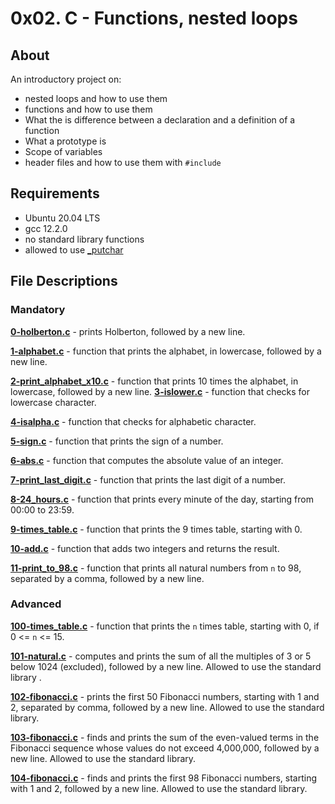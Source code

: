 # 0x02. C - Functions, nested loops
## About
An introductory project on:
- nested loops and how to use them
- functions and how to use them
- What the is difference between a declaration and a definition of a function
- What a prototype is
- Scope of variables
- header files and how to use them with `#include`
## Requirements
- Ubuntu 20.04 LTS
- gcc 12.2.0
- no standard library functions
- allowed to use [ _putchar ]( https://github.com/holbertonschool/_putchar.c/blob/master/_putchar.c )
## File Descriptions
### Mandatory
**[0-holberton.c](0-holberton.c)** - prints Holberton, followed by a new line.

**[1-alphabet.c](1-alphabet.c)** - function that prints the alphabet, in lowercase, followed by a new line.

**[2-print_alphabet_x10.c](2-print_alphabet_x10.c)** - function that prints 10 times the alphabet, in lowercase, followed by a new line.
**[3-islower.c](3-islower.c)** - function that checks for lowercase character.

**[4-isalpha.c](4-isalpha.c)** - function that checks for alphabetic character.

**[5-sign.c](5-sign.c)** - function that prints the sign of a number.

**[6-abs.c](6-abs.c)** - function that computes the absolute value of an integer.

**[7-print_last_digit.c](7-print_last_digit.c)** - function that prints the last digit of a number.

**[8-24_hours.c](8-24_hours.c)** - function that prints every minute of the day, starting from 00:00 to 23:59.

**[9-times_table.c](9-times_table.c)** - function that prints the 9 times table, starting with 0.

**[10-add.c](10-add.c)** - function that adds two integers and returns the result.

**[11-print_to_98.c](11-print_to_98.c)** - function that prints all natural numbers from `n` to 98, separated by a comma, followed by a new line.

### Advanced
**[100-times_table.c](100-times_table.c)** - function that prints the `n` times table, starting with 0, if 0 <= `n` <= 15.

**[101-natural.c](101-natural.c)** - computes and prints the sum of all the multiples of 3 or 5 below 1024 (excluded), followed by a new line. Allowed to use the standard library .

**[102-fibonacci.c](102-fibonacci.c)** - prints the first 50 Fibonacci numbers, starting with 1 and 2, separated by comma, followed by a new line. Allowed to use the standard library.

**[103-fibonacci.c](103-fibonacci.c)** - finds and prints the sum of the even-valued terms in the Fibonacci sequence whose values ​​do not exceed 4,000,000, followed by a new line. Allowed to use the standard library.

**[104-fibonacci.c](104-fibonacci.c)** - finds and prints the first 98 Fibonacci numbers, starting with 1 and 2, followed by a new line. Allowed to use the standard library.
